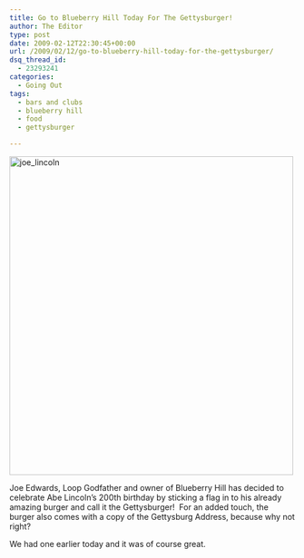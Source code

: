 ```yaml
---
title: Go to Blueberry Hill Today For The Gettysburger!
author: The Editor
type: post
date: 2009-02-12T22:30:45+00:00
url: /2009/02/12/go-to-blueberry-hill-today-for-the-gettysburger/
dsq_thread_id:
  - 23293241
categories:
  - Going Out
tags:
  - bars and clubs
  - blueberry hill
  - food
  - gettysburger

---
```

[<img class="aligncenter size-full wp-image-528" title="joe_lincoln" src="http://punchingkitty.com/wp-content/uploads/2009/02/joe_lincoln.jpg" alt="joe_lincoln" width="500" height="562" srcset="http://media.punchingkitty.com/wordpress/2009/02/joe_lincoln.jpg 500w, http://media.punchingkitty.com/wordpress/2009/02/joe_lincoln-266x299.jpg 266w" sizes="(max-width: 500px) 100vw, 500px" />][1]

Joe Edwards, Loop Godfather and owner of Blueberry Hill has decided to celebrate Abe Lincoln&#8217;s 200th birthday by sticking a flag in to his already amazing burger and call it the Gettysburger!  For an added touch, the burger also comes with a copy of the Gettysburg Address, because why not right?

We had one earlier today and it was of course great.

 [1]: http://punchingkitty.com/wp-content/uploads/2009/02/joe_lincoln.jpg